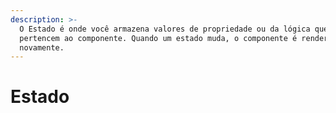 ```yaml
---
description: >-
  O Estado é onde você armazena valores de propriedade ou da lógica que
  pertencem ao componente. Quando um estado muda, o componente é renderizado
  novamente.
---
```


# Estado


